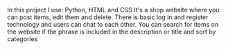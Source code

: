 In this project I use: Python, HTML and CSS
It's a shop website where you can post items, edit them and delete.
There is basic log in and register technology and users can chat to each other.
You can search for items on the website if the phrase is included in the description or title and sort by categories
